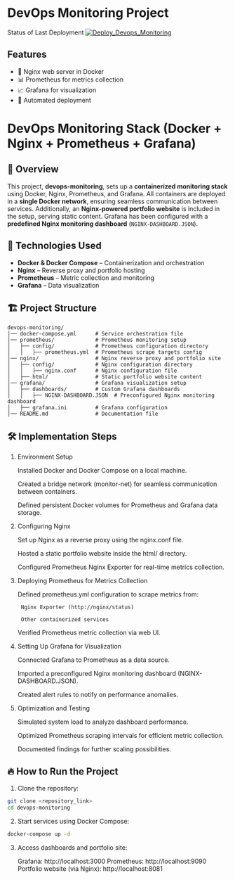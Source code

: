 # DevOps Monitoring Project
Status of Last Deployment
[![Deploy_Devops_Monitoring](https://github.com/dmplastun/devops-monitoring/actions/workflows/deploy.yml/badge.svg?branch=main)](https://github.com/dmplastun/devops-monitoring/actions/workflows/deploy.yml)

## Features
- 🐳 Nginx web server in Docker
- 📊 Prometheus for metrics collection
- 📈 Grafana for visualization
- 🔄 Automated deployment

# DevOps Monitoring Stack (Docker + Nginx + Prometheus + Grafana)

## 📌 Overview

This project, **devops-monitoring**, sets up a **containerized monitoring stack** using Docker, Nginx, Prometheus, and Grafana.
All containers are deployed in a **single Docker network**, ensuring seamless communication between services.
Additionally, an **Nginx-powered portfolio website** is included in the setup, serving static content.
Grafana has been configured with a **predefined Nginx monitoring dashboard** (`NGINX-DASHBOARD.JSON`).

## 🚀 Technologies Used

- **Docker & Docker Compose** – Containerization and orchestration
- **Nginx** – Reverse proxy and portfolio hosting
- **Prometheus** – Metric collection and monitoring
- **Grafana** – Data visualization

## 🏗 Project Structure

```plaintext
devops-monitoring/
│── docker-compose.yml      # Service orchestration file
│── prometheus/             # Prometheus monitoring setup
│   ├── config/             # Prometheus configuration directory
│   │   ├── prometheus.yml  # Prometheus scrape targets config
│── nginx/                  # Nginx reverse proxy and portfolio site
│   ├── config/             # Nginx configuration directory
│   │   ├── nginx.conf      # Nginx configuration file
│   ├── html/               # Static portfolio website content
│── grafana/                # Grafana visualization setup
│   ├── dashboards/         # Custom Grafana dashboards
│   │   ├── NGINX-DASHBOARD.JSON  # Preconfigured Nginx monitoring dashboard
│   ├── grafana.ini         # Grafana configuration
│── README.md               # Documentation file
```

## 🛠 Implementation Steps
1. Environment Setup

    Installed Docker and Docker Compose on a local machine.

    Created a bridge network (monitor-net) for seamless communication between containers.

    Defined persistent Docker volumes for Prometheus and Grafana data storage.

2. Configuring Nginx

    Set up Nginx as a reverse proxy using the nginx.conf file.

    Hosted a static portfolio website inside the html/ directory.

    Configured Prometheus Nginx Exporter for real-time metrics collection.

3. Deploying Prometheus for Metrics Collection

    Defined prometheus.yml configuration to scrape metrics from:

        Nginx Exporter (http://nginx/status)

        Other containerized services

    Verified Prometheus metric collection via web UI.

4. Setting Up Grafana for Visualization

    Connected Grafana to Prometheus as a data source.

    Imported a preconfigured Nginx monitoring dashboard (NGINX-DASHBOARD.JSON).

    Created alert rules to notify on performance anomalies.

5. Optimization and Testing

    Simulated system load to analyze dashboard performance.

    Optimized Prometheus scraping intervals for efficient metric collection.

    Documented findings for further scaling possibilities.

## 🔥 How to Run the Project

1. Clone the repository:
```bash
git clone <repository_link>
cd devops-monitoring
```

2. Start services using Docker Compose:
```bash
docker-compose up -d
```
3. Access dashboards and portfolio site:

    Grafana: http://localhost:3000
    Prometheus: http://localhost:9090
    Portfolio website (via Nginx): http://localhost:8081

